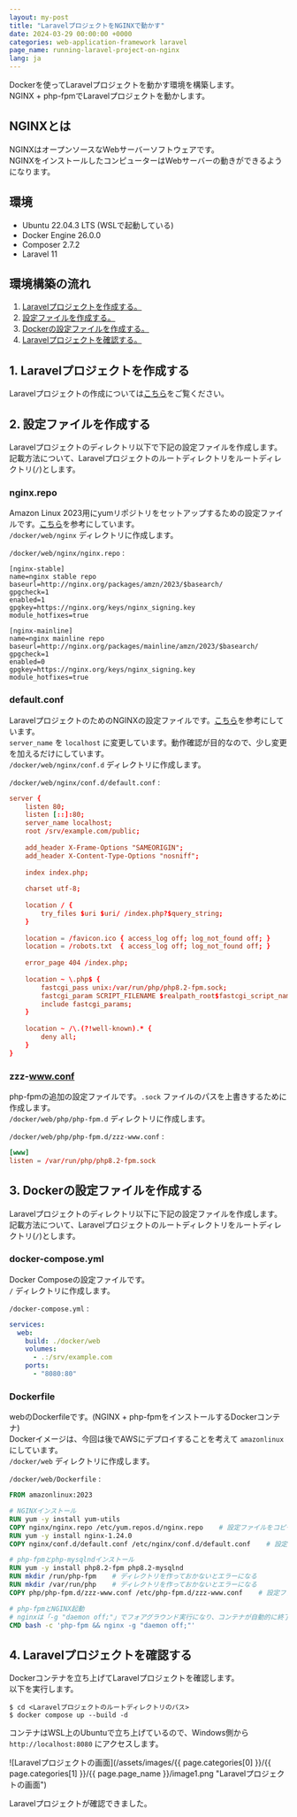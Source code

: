 ```yaml
---
layout: my-post
title: "LaravelプロジェクトをNGINXで動かす"
date: 2024-03-29 00:00:00 +0000
categories: web-application-framework laravel
page_name: running-laravel-project-on-nginx
lang: ja
---
```


Dockerを使ってLaravelプロジェクトを動かす環境を構築します。  
NGINX + php-fpmでLaravelプロジェクトを動かします。

## NGINXとは
NGINXはオープンソースなWebサーバーソフトウェアです。  
NGINXをインストールしたコンピューターはWebサーバーの動きができるようになります。

## 環境
- Ubuntu 22.04.3 LTS (WSLで起動している)
- Docker Engine 26.0.0
- Composer 2.7.2
- Laravel 11

## 環境構築の流れ
1. [Laravelプロジェクトを作成する。](#1-laravelプロジェクトを作成する)
2. [設定ファイルを作成する。](#2-設定ファイルを作成する)
3. [Dockerの設定ファイルを作成する。](#3-dockerの設定ファイルを作成する)
4. [Laravelプロジェクトを確認する。](#4-laravelプロジェクトを確認する)

## 1. Laravelプロジェクトを作成する
Laravelプロジェクトの作成については[こちら](/web-application-framework/laravel/creating-laravel-project-on-linux)をご覧ください。

## 2. 設定ファイルを作成する
Laravelプロジェクトのディレクトリ以下で下記の設定ファイルを作成します。  
記載方法について、Laravelプロジェクトのルートディレクトリをルートディレクトリ(`/`)とします。

### nginx.repo
Amazon Linux 2023用にyumリポジトリをセットアップするための設定ファイルです。[こちら](https://docs.nginx.com/nginx/admin-guide/installing-nginx/installing-nginx-open-source/#installing-prebuilt-amazon-linux-packages)を参考にしています。  
`/docker/web/nginx` ディレクトリに作成します。

`/docker/web/nginx/nginx.repo` :
```
[nginx-stable]
name=nginx stable repo
baseurl=http://nginx.org/packages/amzn/2023/$basearch/
gpgcheck=1
enabled=1
gpgkey=https://nginx.org/keys/nginx_signing.key
module_hotfixes=true

[nginx-mainline]
name=nginx mainline repo
baseurl=http://nginx.org/packages/mainline/amzn/2023/$basearch/
gpgcheck=1
enabled=0
gpgkey=https://nginx.org/keys/nginx_signing.key
module_hotfixes=true
```

### default.conf
LaravelプロジェクトのためのNGINXの設定ファイルです。[こちら](https://laravel.com/docs/11.x/deployment#nginx)を参考にしています。  
`server_name` を `localhost` に変更しています。動作確認が目的なので、少し変更を加えるだけにしています。  
`/docker/web/nginx/conf.d` ディレクトリに作成します。

`/docker/web/nginx/conf.d/default.conf` :
```conf
server {
    listen 80;
    listen [::]:80;
    server_name localhost;
    root /srv/example.com/public;
 
    add_header X-Frame-Options "SAMEORIGIN";
    add_header X-Content-Type-Options "nosniff";
 
    index index.php;
 
    charset utf-8;
 
    location / {
        try_files $uri $uri/ /index.php?$query_string;
    }
 
    location = /favicon.ico { access_log off; log_not_found off; }
    location = /robots.txt  { access_log off; log_not_found off; }
 
    error_page 404 /index.php;
 
    location ~ \.php$ {
        fastcgi_pass unix:/var/run/php/php8.2-fpm.sock;
        fastcgi_param SCRIPT_FILENAME $realpath_root$fastcgi_script_name;
        include fastcgi_params;
    }
 
    location ~ /\.(?!well-known).* {
        deny all;
    }
}
```

### zzz-www.conf
php-fpmの追加の設定ファイルです。`.sock` ファイルのパスを上書きするために作成します。  
`/docker/web/php/php-fpm.d` ディレクトリに作成します。

`/docker/web/php/php-fpm.d/zzz-www.conf` :
```conf
[www]
listen = /var/run/php/php8.2-fpm.sock
```

## 3. Dockerの設定ファイルを作成する
Laravelプロジェクトのディレクトリ以下に下記の設定ファイルを作成します。  
記載方法について、Laravelプロジェクトのルートディレクトリをルートディレクトリ(`/`)とします。

### docker-compose.yml
Docker Composeの設定ファイルです。  
`/` ディレクトリに作成します。

`/docker-compose.yml` :
```yml
services:
  web:
    build: ./docker/web
    volumes:
      - .:/srv/example.com
    ports:
      - "8080:80"
```

### Dockerfile
webのDockerfileです。(NGINX + php-fpmをインストールするDockerコンテナ)  
Dockerイメージは、今回は後でAWSにデプロイすることを考えて `amazonlinux` にしています。  
`/docker/web` ディレクトリに作成します。

`/docker/web/Dockerfile` :
```dockerfile
FROM amazonlinux:2023

# NGINXインストール
RUN yum -y install yum-utils
COPY nginx/nginx.repo /etc/yum.repos.d/nginx.repo    # 設定ファイルをコピー
RUN yum -y install nginx-1.24.0
COPY nginx/conf.d/default.conf /etc/nginx/conf.d/default.conf    # 設定ファイルをコピー

# php-fpmとphp-mysqlndインストール
RUN yum -y install php8.2-fpm php8.2-mysqlnd
RUN mkdir /run/php-fpm    # ディレクトリを作っておかないとエラーになる
RUN mkdir /var/run/php    # ディレクトリを作っておかないとエラーになる
COPY php/php-fpm.d/zzz-www.conf /etc/php-fpm.d/zzz-www.conf    # 設定ファイルをコピー

# php-fpmとNGINX起動
# nginxは「-g "daemon off;"」でフォアグラウンド実行になり、コンテナが自動的に終了しなくなる
CMD bash -c 'php-fpm && nginx -g "daemon off;"'
```

## 4. Laravelプロジェクトを確認する
Dockerコンテナを立ち上げてLaravelプロジェクトを確認します。  
以下を実行します。
```
$ cd <Laravelプロジェクトのルートディレクトリのパス>
$ docker compose up --build -d
```
コンテナはWSL上のUbuntuで立ち上げているので、Windows側から `http://localhost:8080` にアクセスします。

![Laravelプロジェクトの画面](/assets/images/{{ page.categories[0] }}/{{ page.categories[1] }}/{{ page.page_name }}/image1.png "Laravelプロジェクトの画面")

Laravelプロジェクトが確認できました。